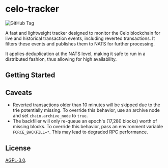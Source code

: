 # celo-tracker

![GitHub Tag](https://img.shields.io/github/v/tag/grassrootseconomics/celo-tracker)

A fast and lightweight tracker designed to monitor the Celo blockchain for live and historical transaction events, including reverted transactions. It filters these events and publishes them to NATS for further processing.

It applies deduplication at the NATS level, making it safe to run in a distributed fashion, thus allowing for high availability.

## Getting Started

## Caveats

* Reverted transactions older than 10 minutes will be skipped due to the trie potentially missing. To override this behavior, use an archive node and set `chain.archive_node` to `true`.
* The backfiller will only re-queue an epoch's (17,280 blocks) worth of missing blocks. To override this behavior, pass an environment variable `FORCE_BACKFILL=*`. This may lead to degraded RPC performance.

## License

[AGPL-3.0](LICENSE).
